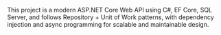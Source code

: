This project is a modern ASP.NET Core Web API using C#, EF Core, SQL Server, and follows Repository + Unit of Work patterns, with dependency injection and async programming for scalable and maintainable design.
